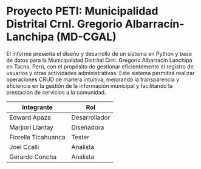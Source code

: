 # Proyecto PETI: Municipalidad Distrital Crnl. Gregorio Albarracín­ Lanchipa (MD-CGAL)

El informe presenta el diseño y desarrollo de un sistema en Python y
base de datos para la Municipalidad Distrital Crnl. Gregorio Albarracín Lanchipa
en Tacna, Perú, con el propósito de gestionar eficientemente el registro de usuarios
y otras actividades administrativas. Este sistema permitirá realizar operaciones
CRUD de manera intuitiva, mejorando la transparencia y eficiencia en la gestión
de la información municipal y facilitando la prestación de servicios a la comunidad.


| Integrante        | Rol             |
|-------------------|-----------------|
| Edward Apaza        | Desarrollador   |
| Marjiori Llantay       | Diseñadora    |
| Fiorella Ticahuanca      | Tester          |
| Joel Ccalli    | Analista        |
| Gerardo Concha    | Analista        |
